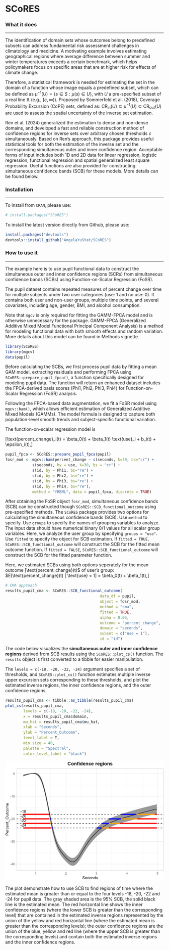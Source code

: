 <!-- README.md is generated from README.Rmd. Please edit that file -->

# SCoRES

### What it does

------------------------------------------------------------------------

The identification of domain sets whose outcomes belong to predefined
subsets can address fundamental risk assessment challenges in
climatology and medicine. A motivating example involves estimating
geographical regions where average difference between summer and winter
temperatures exceeds a certain benchmark, which helps policymakers focus
on specific areas that are at higher risk for effects of climate change.

Therefore, a statistical framework is needed for estimating the set in
the domain of a function whose image equals a predefined subset, which
can be defined as $\mu^{-1}(U) = \{s \in S: \mu(s) \in U\}$, with $U$ a
pre-specified subset of a real line $\mathbb{R}$ (e.g., [*c*, ∞)).
Proposed by Sommerfeld et al. (2018), Coverage Probability Excursion
(CoPE) sets, defined as:
CR<sub>in</sub>(*U*) ⊆ *μ*<sup>−1</sup>(*U*) ⊆ CR<sub>out</sub>(*U*) are
used to assess the spatial uncertainty of the inverse set estimation.

Ren et al. (2024) generalized the estimation to dense and non-dense
domains, and developed a fast and reliable construction method of
confidence regions for inverse sets over arbitrary chosen thresholds $c$
simultaneously. Based on Ren’s approach, this package provides useful
statistical tools for both the estimation of the inverse set and the
corresponding simultaneous outer and inner confidence region. Acceptable
forms of input includes both 1D and 2D data for linear regression,
logistic regression, functional regression and spatial generalized least
square regression. Useful functions are also provided for constructing
simultaneous confidence bands (SCB) for these models. More details can
be found below.

### Installation

------------------------------------------------------------------------

To install from `CRAN`, please use:

``` r
# install.packages("SCoRES")
```

To install the latest version directly from Github, please use:

``` r
install.packages("devtools")
devtools::install_github("AngelaYuStat/SCoRES")
```

### How to use it

------------------------------------------------------------------------

The example here is to use pupil functional data to construct the
simultaneous outer and inner confidence regions (SCRs) from simultaneous
confidence bands (SCBs) using Function-on-Scalar Regression (FoSR).

The pupil dataset contains repeated measures of percent change over time
for multiple subjects under two user categories (use: 1 and no use: 0).
It contains both user and non-user groups, multiple time points, and
several covariates, including age, gender, BMI, and alcohol consumption.

Note that `mgcv` is only required for fitting the GAMM-FPCA model and is
otherwise unnecessary for the package. GAMM-FPCA (Generalized Additive
Mixed Model Functional Principal Component Analysis) is a method for
modeling functional data with both smooth effects and random variation.
More details about this model can be found in Methods vignette.

``` r
library(SCoRES)
library(mgcv)
data(pupil)
```

Before calculating the SCBs, we first process pupil data by fitting a
mean GAM model, extracting residuals and performing FPCA using
`SCoRES::prepare_pupil_fpca()`, a function specifically designed for
modeling pupil data. The function will return an enhanced dataset
includes the FPCA-derived basis scores (Phi1, Phi2, Phi3, Phi4) for
Function-on-Scalar Regression (FoSR) analysis.

Following the FPCA-based data augmentation, we fit a FoSR model using
`mgcv::bam()`, which allows efficient estimation of Generalized Additive
Mixed Models (GAMMs). The model formula is designed to capture both
population-level smooth trends and subject-specific functional
variation.

The function-on-scalar regression model is

\[\text{percent_change}_i(t) = \beta_0(t) + \beta_1(t) \text{use}_i + b_i(t) + \epsilon_i(t),\]

``` r
pupil_fpca <- SCoRES::prepare_pupil_fpca(pupil)
fosr_mod <- mgcv::bam(percent_change ~ s(seconds, k=30, bs="cr") +
            s(seconds, by = use, k=30, bs = "cr") +
            s(id, by = Phi1, bs="re") +
            s(id, by = Phi2, bs="re") +
            s(id, by = Phi3, bs="re") +
            s(id, by = Phi4, bs="re"),
            method = "fREML", data = pupil_fpca, discrete = TRUE)
```

After obtaining the FoSR object `fosr_mod`, simultaneous confidence
bands (SCB) can be constructed though `SCoRES::SCB_functional_outcome`
using pre-specified methods. The `SCoRES` package provides two options
for calculating the simultaneous confidence bands (SCB). Use `method` to
specify. Use `groups` to specify the names of grouping variables to
analyze. The input data should have numerical binary 0/1 values for all
scalar group variables. Here, we analyze the user group by specifying
`groups = "use"`. Use `fitted` to specify the object for SCB estimation.
If `fitted = TRUE`, `SCoRES::SCB_functional_outcome` will construct the
SCB for the fitted mean outcome function. If `fitted = FALSE`,
`SCoRES::SCB_functional_outcome` will construct the SCB for the fitted
parameter function.

Here, we estimated SCBs using both options seperately for the mean
outcome \[\text{percent_change}(t)$ of user’s group: $E[\text{percent_change}(t) | \text{use} = 1] = \beta_0(t) + \beta_1(t),\]

``` r
# CMA approach
results_pupil_cma <- SCoRES::SCB_functional_outcome(
                                          data_df = pupil,
                                          object = fosr_mod, 
                                          method = "cma",
                                          fitted = TRUE,
                                          alpha = 0.05, 
                                          outcome = "percent_change",
                                          domain = "seconds", 
                                          subset = c("use = 1"), 
                                          id = "id")
```

The code below visualizes the **simultaneous outer and inner confidence
regions** derived from SCB results using the `SCoRES::plot_cs()`
function. The `results` object is first converted to a tibble for easier
manipulation.

The `levels = c(-18, -20, -22, -24)` argument specifies a set of
thresholds, and `SCoRES::plot_cs()` function estimates multiple inverse
upper excursion sets corresponding to these thresholds, and plot the
estimated inverse regions, the inner confidence regions, and the outer
confidence regions.

``` r
results_pupil_cma <- tibble::as_tibble(results_pupil_cma)
plot_cs(results_pupil_cma,
        levels = c(-18, -20, -22, -24), 
        x = results_pupil_cma$domain, 
        mu_hat = results_pupil_cma$mu_hat, 
        xlab = "Seconds", 
        ylab = "Percent_Outcome", 
        level_label = T, 
        min.size = 40, 
        palette = "Spectral", 
        color_level_label = "black")
```

![](man/figures/pupil_plot_cs_cma-1.png)<!-- -->

The plot demonstrate how to use SCB to find regions of time where the
estimated mean is greater than or equal to the four levels -18, -20, -22
and -24 for pupil data. The gray shaded area is the 95% SCB, the solid
black line is the estimated mean. The red horizontal line shows the
inner confidence regions (where the lower SCB is greater than the
corresponding level) that are contained in the estimated inverse regions
represented by the union of the yellow and red horizontal line (where
the estimated mean is greater than the corresponding levels); the outer
confidence regions are the union of the blue, yellow and red line (where
the upper SCB is greater than the corresponding levels) and contain both
the estimated inverse regions and the inner confidence regions.
